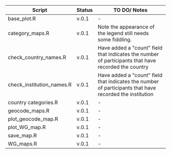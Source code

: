 |Script | Status | TO DO/ Notes |
|-------|--------|-------|
| base_plot.R | v.0.1 | - | 
| category_maps.R | v.0.1 | Note the appearance of the legend still needs some fiddling. |
| check_country_names.R | v.0.1 | Have added a "count" field that indicates the number of participants that have recorded the country |
| check_institution_names.R | v.0.1 | Have added a "count" field that indicates the number of participants that have recorded the institution |
| country categories.R | v.0.1 | - |
| geocode_maps.R | v.0.1 | - |
| plot_geocode_map.R | v.0.1 | - |
| plot_WG_map.R | v.0.1 | - |
| save_map.R | v.0.1 | - |
| WG_maps.R | v.0.1 | - |

